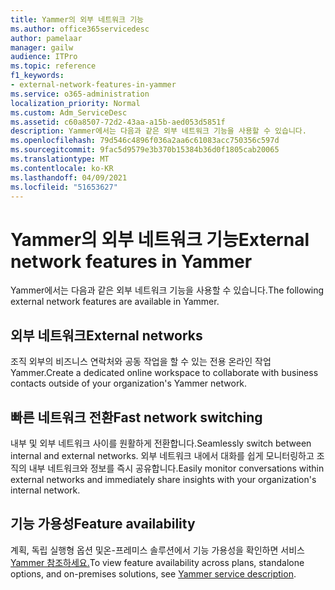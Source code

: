 ```yaml
---
title: Yammer의 외부 네트워크 기능
ms.author: office365servicedesc
author: pamelaar
manager: gailw
audience: ITPro
ms.topic: reference
f1_keywords:
- external-network-features-in-yammer
ms.service: o365-administration
localization_priority: Normal
ms.custom: Adm_ServiceDesc
ms.assetid: c60a8507-72d2-43aa-a15b-aed053d5851f
description: Yammer에서는 다음과 같은 외부 네트워크 기능을 사용할 수 있습니다.
ms.openlocfilehash: 79d546c4896f036a2aa6c61083acc750356c597d
ms.sourcegitcommit: 9fac5d9579e3b370b15384b36d0f1805cab20065
ms.translationtype: MT
ms.contentlocale: ko-KR
ms.lasthandoff: 04/09/2021
ms.locfileid: "51653627"
---
```

# <a name="external-network-features-in-yammer"></a><span data-ttu-id="4f5c0-103">Yammer의 외부 네트워크 기능</span><span class="sxs-lookup"><span data-stu-id="4f5c0-103">External network features in Yammer</span></span>

<span data-ttu-id="4f5c0-104">Yammer에서는 다음과 같은 외부 네트워크 기능을 사용할 수 있습니다.</span><span class="sxs-lookup"><span data-stu-id="4f5c0-104">The following external network features are available in Yammer.</span></span>
  
## <a name="external-networks"></a><span data-ttu-id="4f5c0-105">외부 네트워크</span><span class="sxs-lookup"><span data-stu-id="4f5c0-105">External networks</span></span>

<span data-ttu-id="4f5c0-106">조직 외부의 비즈니스 연락처와 공동 작업을 할 수 있는 전용 온라인 작업 Yammer.</span><span class="sxs-lookup"><span data-stu-id="4f5c0-106">Create a dedicated online workspace to collaborate with business contacts outside of your organization's Yammer network.</span></span>
  
## <a name="fast-network-switching"></a><span data-ttu-id="4f5c0-107">빠른 네트워크 전환</span><span class="sxs-lookup"><span data-stu-id="4f5c0-107">Fast network switching</span></span>

<span data-ttu-id="4f5c0-108">내부 및 외부 네트워크 사이를 원활하게 전환합니다.</span><span class="sxs-lookup"><span data-stu-id="4f5c0-108">Seamlessly switch between internal and external networks.</span></span> <span data-ttu-id="4f5c0-109">외부 네트워크 내에서 대화를 쉽게 모니터링하고 조직의 내부 네트워크와 정보를 즉시 공유합니다.</span><span class="sxs-lookup"><span data-stu-id="4f5c0-109">Easily monitor conversations within external networks and immediately share insights with your organization's internal network.</span></span>
  
## <a name="feature-availability"></a><span data-ttu-id="4f5c0-110">기능 가용성</span><span class="sxs-lookup"><span data-stu-id="4f5c0-110">Feature availability</span></span>

<span data-ttu-id="4f5c0-111">계획, 독립 실행형 옵션 및온-프레미스 솔루션에서 기능 가용성을 확인하면 서비스 [Yammer 참조하세요.](yammer-service-description.md)</span><span class="sxs-lookup"><span data-stu-id="4f5c0-111">To view feature availability across plans, standalone options, and on-premises solutions, see [Yammer service description](yammer-service-description.md).</span></span>